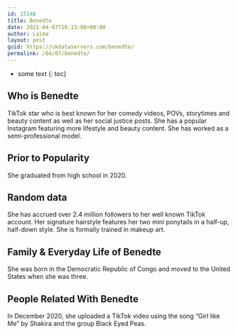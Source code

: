 ```yaml
---
id: 15148
title: Benedte
date: 2021-04-07T16:13:00+00:00
author: Laima
layout: post
guid: https://ukdataservers.com/benedte/
permalink: /04/07/benedte/
---
```


* some text
{: toc}


## Who is Benedte
                  
                  
                  
TikTok star who is best known for her comedy videos, POVs, storytimes and beauty content as well as her social justice posts. She has a popular Instagram featuring more lifestyle and beauty content. She has worked as a semi-professional model.
                  
              
            
              
            
                
                
                
## Prior to Popularity
                  
                  
                  
She graduated from high school in 2020.
                  
              
            
              
            
                
                
                
## Random data
                  
                  
                  
She has accrued over 2.4 million followers to her well known TikTok account. Her signature hairstyle features her two mini ponytails in a half-up, half-down style. She is formally trained in makeup art.
                  
              
            
              
            
                
                
                
## Family & Everyday Life of Benedte
                  
                  
                  
She was born in the Democratic Republic of Congo and moved to the United States when she was three. 
                  
              
            
              
            
                
                
                
## People Related With Benedte
                  
                  
                  
In December 2020, she uploaded a TikTok video using the song &#8220;Girl like Me&#8221; by Shakira and the group Black Eyed Peas.
                  
              
            
              
            
                
              
            
              
              
            
            
              
            
          
          
          